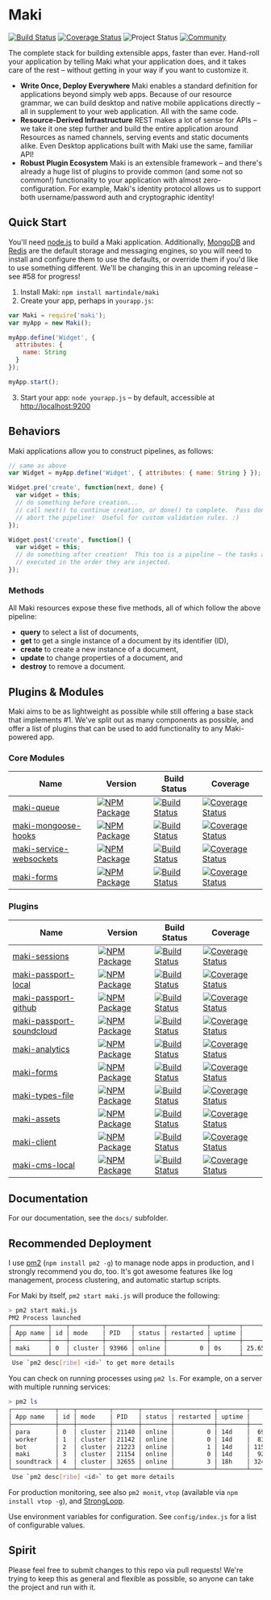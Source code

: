 Maki
==============
[![Build Status](https://img.shields.io/travis/martindale/maki.svg?branch=master&style=flat-square)](https://travis-ci.org/martindale/maki)
[![Coverage Status](https://img.shields.io/coveralls/martindale/maki.svg?style=flat-square)](https://coveralls.io/r/martindale/maki)
![Project Status](https://img.shields.io/badge/status-alpha-red.svg?style=flat-square)
[![Community](https://chat.maki.io/badge.svg)](https://chat.maki.io/)

The complete stack for building extensible apps, faster than ever.  Hand-roll your application by telling Maki what your application does, and it takes care of the rest – without getting in your way if you want to customize it.

- **Write Once, Deploy Everywhere** Maki enables a standard definition for applications beyond simply web apps.  Because of our resource grammar, we can build desktop and native mobile applications directly – all in supplement to your web application.  All with the same code.
- **Resource-Derived Infrastructure**  REST makes a lot of sense for APIs – we take it one step further and build the entire application around Resources as named channels, serving events and static documents alike.  Even Desktop applications built with Maki use the same, familiar API!
- **Robust Plugin Ecosystem** Maki is an extensible framework – and there's already a huge list of plugins to provide common (and some not so common!) functionality to your application with almost zero-configuration.  For example, Maki's identity protocol allows us to support both username/password auth and cryptographic identity!

## Quick Start
You'll need [node.js](http://nodejs.org) to build a Maki application.   Additionally, [MongoDB](http://mongodb.org) and [Redis](http://redis.org) are the default storage and messaging engines, so you will need to install and configure them to use the defaults, or override them if you'd like to use something different.  We'll be changing this in an upcoming release – see #58 for progress!

1. Install Maki: `npm install martindale/maki`
2. Create your app, perhaps in `yourapp.js`:
  ```javascript
  var Maki = require('maki');
  var myApp = new Maki();

  myApp.define('Widget', {
    attributes: {
      name: String
    }
  });

  myApp.start();
  ```
3. Start your app: `node yourapp.js` – by default, accessible at [http://localhost:9200](http://localhost:9200)

## Behaviors
Maki applications allow you to construct pipelines, as follows:

```javascript
// same as above
var Widget = myApp.define('Widget', { attributes: { name: String } });

Widget.pre('create', function(next, done) {
  var widget = this;
  // do something before creation...
  // call next() to continue creation, or done() to complete.  Pass done(err) to
  // abort the pipeline!  Useful for custom validation rules. :)
});

Widget.post('create', function() {
  var widget = this;
  // do something after creation!  This too is a pipeline – the tasks are
  // executed in the order they are injected.
});
```

### Methods
All Maki resources expose these five methods, all of which follow the above pipeline:

- **query** to select a list of documents,
- **get** to get a single instance of a document by its identifier (ID),
- **create** to create a new instance of a document,
- **update** to change properties of a document, and
- **destroy** to remove a document.

## Plugins & Modules
Maki aims to be as lightweight as possible while still offering a base stack that implements #1.  We've split out as many components as possible, and offer a list of plugins that can be used to add functionality to any Maki-powered app.

### Core Modules
| Name              | Version  |   Build Status | Coverage |
|-------------------|----------|----------------|----------|
| [maki-queue](https://github.com/martindale/maki-queue) | [![NPM Package](https://img.shields.io/npm/v/maki-queue.svg?style=flat-square)](https://www.npmjs.org/package/maki-queue) | [![Build Status](https://img.shields.io/travis/martindale/maki-queue.svg?branch=master&style=flat-square)](https://travis-ci.org/martindale/maki-queue) | [![Coverage Status](https://img.shields.io/coveralls/martindale/maki-queue.svg?style=flat-square)](https://coveralls.io/r/martindale/maki-queue) |
| [maki-mongoose-hooks](https://github.com/martindale/maki-mongoose-hooks) | [![NPM Package](https://img.shields.io/npm/v/maki-mongoose-hooks.svg?style=flat-square)](https://www.npmjs.org/package/maki-mongoose-hooks) | [![Build Status](https://img.shields.io/travis/martindale/maki-mongoose-hooks.svg?branch=master&style=flat-square)](https://travis-ci.org/martindale/maki-mongoose-hooks) | [![Coverage Status](https://img.shields.io/coveralls/martindale/maki-mongoose-hooks.svg?style=flat-square)](https://coveralls.io/r/martindale/maki-mongoose-hooks) |
| [maki-service-websockets](https://github.com/martindale/maki-service-websockets) | [![NPM Package](https://img.shields.io/npm/v/maki-service-websockets.svg?style=flat-square)](https://www.npmjs.org/package/maki-service-websockets) | [![Build Status](https://img.shields.io/travis/martindale/maki-service-websockets.svg?branch=master&style=flat-square)](https://travis-ci.org/martindale/maki-service-websockets) | [![Coverage Status](https://img.shields.io/coveralls/martindale/maki-service-websockets.svg?style=flat-square)](https://coveralls.io/r/martindale/maki-service-websockets) |
| [maki-forms](https://github.com/martindale/maki-forms) | [![NPM Package](https://img.shields.io/npm/v/maki-forms.svg?style=flat-square)](https://www.npmjs.org/package/maki-forms) | [![Build Status](https://img.shields.io/travis/martindale/maki-forms.svg?branch=master&style=flat-square)](https://travis-ci.org/martindale/maki-forms) | [![Coverage Status](https://img.shields.io/coveralls/martindale/maki-forms.svg?style=flat-square)](https://coveralls.io/r/martindale/maki-forms) |

### Plugins
| Name              | Version  |   Build Status | Coverage |
|-------------------|----------|----------------|----------|
| [maki-sessions](https://github.com/martindale/maki-sessions) | [![NPM Package](https://img.shields.io/npm/v/maki-sessions.svg?style=flat-square)](https://www.npmjs.org/package/maki-sessions) | [![Build Status](https://img.shields.io/travis/martindale/maki-sessions.svg?branch=master&style=flat-square)](https://travis-ci.org/martindale/maki-sessions) | [![Coverage Status](https://img.shields.io/coveralls/martindale/maki-sessions.svg?style=flat-square)](https://coveralls.io/r/martindale/maki-sessions) |
| [maki-passport-local](https://github.com/martindale/maki-passport-local) | [![NPM Package](https://img.shields.io/npm/v/maki-passport-local.svg?style=flat-square)](https://www.npmjs.org/package/maki-passport-local) | [![Build Status](https://img.shields.io/travis/martindale/maki-passport-local.svg?branch=master&style=flat-square)](https://travis-ci.org/martindale/maki-passport-local) | [![Coverage Status](https://img.shields.io/coveralls/martindale/maki-passport-local.svg?style=flat-square)](https://coveralls.io/r/martindale/maki-passport-local) |
| [maki-passport-github](https://github.com/martindale/maki-passport-github) | [![NPM Package](https://img.shields.io/npm/v/maki-passport-github.svg?style=flat-square)](https://www.npmjs.org/package/maki-passport-github) | [![Build Status](https://img.shields.io/travis/martindale/maki-passport-github.svg?branch=master&style=flat-square)](https://travis-ci.org/martindale/maki-passport-github) | [![Coverage Status](https://img.shields.io/coveralls/martindale/maki-passport-github.svg?style=flat-square)](https://coveralls.io/r/martindale/maki-passport-github) |
| [maki-passport-soundcloud](https://github.com/martindale/maki-passport-soundcloud) | [![NPM Package](https://img.shields.io/npm/v/maki-passport-soundcloud.svg?style=flat-square)](https://www.npmjs.org/package/maki-passport-soundcloud) | [![Build Status](https://img.shields.io/travis/martindale/maki-passport-soundcloud.svg?branch=master&style=flat-square)](https://travis-ci.org/martindale/maki-passport-soundcloud) | [![Coverage Status](https://img.shields.io/coveralls/martindale/maki-passport-soundcloud.svg?style=flat-square)](https://coveralls.io/r/martindale/maki-passport-soundcloud) |
| [maki-analytics](https://github.com/martindale/maki-analytics) | [![NPM Package](https://img.shields.io/npm/v/maki-analytics.svg?style=flat-square)](https://www.npmjs.org/package/maki-analytics) | [![Build Status](https://img.shields.io/travis/martindale/maki-analytics.svg?branch=master&style=flat-square)](https://travis-ci.org/martindale/maki-analytics) | [![Coverage Status](https://img.shields.io/coveralls/martindale/maki-analytics.svg?style=flat-square)](https://coveralls.io/r/martindale/maki-analytics) |
| [maki-forms](https://github.com/martindale/maki-forms) | [![NPM Package](https://img.shields.io/npm/v/maki-forms.svg?style=flat-square)](https://www.npmjs.org/package/maki-forms) | [![Build Status](https://img.shields.io/travis/martindale/maki-forms.svg?branch=master&style=flat-square)](https://travis-ci.org/martindale/maki-forms) | [![Coverage Status](https://img.shields.io/coveralls/martindale/maki-forms.svg?style=flat-square)](https://coveralls.io/r/martindale/maki-forms) |
| [maki-types-file](https://github.com/martindale/maki-types-file) | [![NPM Package](https://img.shields.io/npm/v/maki-types-file.svg?style=flat-square)](https://www.npmjs.org/package/maki-types-file) | [![Build Status](https://img.shields.io/travis/martindale/maki-types-file.svg?branch=master&style=flat-square)](https://travis-ci.org/martindale/maki-types-file) | [![Coverage Status](https://img.shields.io/coveralls/martindale/maki-types-file.svg?style=flat-square)](https://coveralls.io/r/martindale/maki-types-file) |
| [maki-assets](https://github.com/martindale/maki-assets) | [![NPM Package](https://img.shields.io/npm/v/maki-assets.svg?style=flat-square)](https://www.npmjs.org/package/maki-assets) | [![Build Status](https://img.shields.io/travis/martindale/maki-assets.svg?branch=master&style=flat-square)](https://travis-ci.org/martindale/maki-assets) | [![Coverage Status](https://img.shields.io/coveralls/martindale/maki-assets.svg?style=flat-square)](https://coveralls.io/r/martindale/maki-assets) |
| [maki-client](https://github.com/martindale/maki-client) | [![NPM Package](https://img.shields.io/npm/v/maki-client.svg?style=flat-square)](https://www.npmjs.org/package/maki-client) | [![Build Status](https://img.shields.io/travis/martindale/maki-client.svg?branch=master&style=flat-square)](https://travis-ci.org/martindale/maki-client) | [![Coverage Status](https://img.shields.io/coveralls/martindale/maki-client.svg?style=flat-square)](https://coveralls.io/r/martindale/maki-client) |
| [maki-cms-local](https://github.com/martindale/maki-cms-local) | [![NPM Package](https://img.shields.io/npm/v/maki-cms-local.svg?style=flat-square)](https://www.npmjs.org/package/maki-cms-local) | [![Build Status](https://img.shields.io/travis/martindale/maki-cms-local.svg?branch=master&style=flat-square)](https://travis-ci.org/martindale/maki-cms-local) | [![Coverage Status](https://img.shields.io/coveralls/martindale/maki-cms-local.svg?style=flat-square)](https://coveralls.io/r/martindale/maki-cms-local) |

## Documentation
For our documentation, see the `docs/` subfolder.

## Recommended Deployment
I use [pm2](https://github.com/unitech/pm2) (`npm install pm2 -g`) to manage node apps in production, and I strongly recommend you do, too.  It's got awesome features like log management, process clustering, and automatic startup scripts.

For Maki by itself, `pm2 start maki.js` will produce the following:
```bash
> pm2 start maki.js
PM2 Process launched
┌──────────┬────┬─────────┬───────┬────────┬───────────┬────────┬─────────────┬─────────────┐
│ App name │ id │ mode    │ PID   │ status │ restarted │ uptime │      memory │    watching │
├──────────┼────┼─────────┼───────┼────────┼───────────┼────────┼─────────────┼─────────────┤
│ maki     │ 0  │ cluster │ 93966 │ online │         0 │ 0s     │ 25.652 MB   │ unactivated │
└──────────┴────┴─────────┴───────┴────────┴───────────┴────────┴─────────────┴─────────────┘
 Use `pm2 desc[ribe] <id>` to get more details
```

You can check on running processes using `pm2 ls`.  For example, on a server with multiple running services:
```bash
> pm2 ls
┌────────────┬────┬─────────┬───────┬────────┬───────────┬────────┬──────────────┬─────────────┐
│ App name   │ id │ mode    │ PID   │ status │ restarted │ uptime │       memory │    watching │
├────────────┼────┼─────────┼───────┼────────┼───────────┼────────┼──────────────┼─────────────┤
│ para       │ 0  │ cluster │ 21140 │ online │         0 │ 14d    │  69.734 MB   │ unactivated │
│ worker     │ 1  │ cluster │ 21142 │ online │         0 │ 14d    │  83.996 MB   │ unactivated │
│ bot        │ 2  │ cluster │ 21223 │ online │         1 │ 14d    │ 115.543 MB   │ unactivated │
│ maki       │ 3  │ cluster │ 21154 │ online │         0 │ 14d    │  92.676 MB   │ unactivated │
│ soundtrack │ 4  │ cluster │ 32655 │ online │         3 │ 18h    │ 324.176 MB   │ unactivated │
└────────────┴────┴─────────┴───────┴────────┴───────────┴────────┴──────────────┴─────────────┘
 Use `pm2 desc[ribe] <id>` to get more details
```

For production monitoring, see also `pm2 monit`, `vtop` (available via `npm install vtop -g`), and [StrongLoop](http://strongloop.com/).

Use environment variables for configuration.  See `config/index.js` for a list of configurable values.

## Spirit
Please feel free to submit changes to this repo via pull requests!  We're trying to keep this as general and flexible as possible, so anyone can take the project and run with it.
